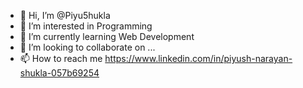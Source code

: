 - 👋 Hi, I’m @Piyu5hukla
- 👀 I’m interested in Programming
- 🌱 I’m currently learning Web Development
- 💞️ I’m looking to collaborate on ...
- 📫 How to reach me https://www.linkedin.com/in/piyush-narayan-shukla-057b69254

<!---
Piyu5hukla/Piyu5hukla is a ✨ special ✨ repository because its `README.md` (this file) appears on your GitHub profile.
You can click the Preview link to take a look at your changes.
--->
